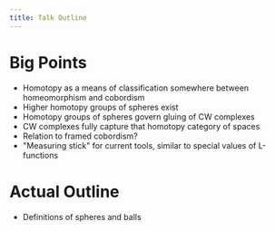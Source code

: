 ```yaml
---
title: Talk Outline
---
```





# Big Points

- Homotopy as a means of classification somewhere between homeomorphism and cobordism
- Higher homotopy groups of spheres exist
- Homotopy groups of spheres govern gluing of CW complexes
- CW complexes fully capture that homotopy category of spaces
- Relation to framed cobordism?
- "Measuring stick" for current tools, similar to special values of L-functions

# Actual Outline

- Definitions of spheres and balls

